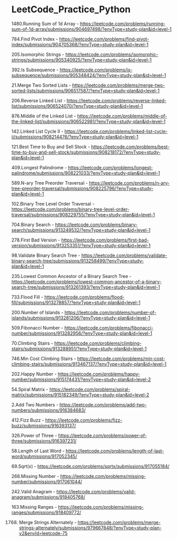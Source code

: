 # LeetCode_Practice_Python

1480.Running Sum of 1d Array - https://leetcode.com/problems/running-sum-of-1d-array/submissions/904697498/?envType=study-plan&id=level-1

784.Find Pivot Index - https://leetcode.com/problems/find-pivot-index/submissions/904705368/?envType=study-plan&id=level-1

205.Isomorphic Strings - https://leetcode.com/problems/isomorphic-strings/submissions/905340925/?envType=study-plan&id=level-1

392.Is Subsequence - https://leetcode.com/problems/is-subsequence/submissions/905348424/?envType=study-plan&id=level-1

21.Merge Two Sorted Lists - https://leetcode.com/problems/merge-two-sorted-lists/submissions/906517587/?envType=study-plan&id=level-1

206.Reverse Linked List - https://leetcode.com/problems/reverse-linked-list/submissions/906524070/?envType=study-plan&id=level-1

876.Middle of the Linked List - https://leetcode.com/problems/middle-of-the-linked-list/submissions/906522981/?envType=study-plan&id=level-1

142.Linked List Cycle II - https://leetcode.com/problems/linked-list-cycle-ii/submissions/908214476/?envType=study-plan&id=level-1

121.Best Time to Buy and Sell Stock - https://leetcode.com/problems/best-time-to-buy-and-sell-stock/submissions/908218172/?envType=study-plan&id=level-1

409.Longest Palindrome - https://leetcode.com/problems/longest-palindrome/submissions/908221033/?envType=study-plan&id=level-1

589.N-ary Tree Preorder Traversal - https://leetcode.com/problems/n-ary-tree-preorder-traversal/submissions/908225796/?envType=study-plan&id=level-1

102.Binary Tree Level Order Traversal - https://leetcode.com/problems/binary-tree-level-order-traversal/submissions/908229755/?envType=study-plan&id=level-1

704.Binary Search - https://leetcode.com/problems/binary-search/submissions/913249532/?envType=study-plan&id=level-1

278.First Bad Version - https://leetcode.com/problems/first-bad-version/submissions/913253351/?envType=study-plan&id=level-1

98.Validate Binary Search Tree - https://leetcode.com/problems/validate-binary-search-tree/submissions/913258499/?envType=study-plan&id=level-1

235.Lowest Common Ancestor of a Binary Search Tree - https://leetcode.com/problems/lowest-common-ancestor-of-a-binary-search-tree/submissions/913261393/?envType=study-plan&id=level-1

733.Flood Fill - https://leetcode.com/problems/flood-fill/submissions/913278857/?envType=study-plan&id=level-1

200.Number of Islands - https://leetcode.com/problems/number-of-islands/submissions/913281206/?envType=study-plan&id=level-1

509.Fibonacci Number - https://leetcode.com/problems/fibonacci-number/submissions/913282956/?envType=study-plan&id=level-1

70.Climbing Stairs - https://leetcode.com/problems/climbing-stairs/submissions/913288951/?envType=study-plan&id=level-1

746.Min Cost Climbing Stairs - https://leetcode.com/problems/min-cost-climbing-stairs/submissions/913467137/?envType=study-plan&id=level-1

202.Happy Number - https://leetcode.com/problems/happy-number/submissions/915174431/?envType=study-plan&id=level-2

54.Spiral Matrix - https://leetcode.com/problems/spiral-matrix/submissions/915182349/?envType=study-plan&id=level-2

2.Add Two Numbers - https://leetcode.com/problems/add-two-numbers/submissions/916384683/

412.Fizz Buzz - https://leetcode.com/problems/fizz-buzz/submissions/916393137/

326.Power of Three - https://leetcode.com/problems/power-of-three/submissions/916397231/

58.Length of Last Word - https://leetcode.com/problems/length-of-last-word/submissions/917052345/

69.Sqrt(x) - https://leetcode.com/problems/sqrtx/submissions/917055184/

268.Missing Number - https://leetcode.com/problems/missing-number/submissions/917061044/

242.Valid Anagram - https://leetcode.com/problems/valid-anagram/submissions/918405768/

163.Missing Ranges - https://leetcode.com/problems/missing-ranges/submissions/918409772/

1768. Merge Strings Alternately - https://leetcode.com/problems/merge-strings-alternately/submissions/979667848/?envType=study-plan-v2&envId=leetcode-75

























